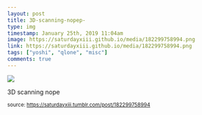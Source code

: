 ```yaml
---
layout: post
title: 3D-scanning-nopep-
type: img
timestamp: January 25th, 2019 11:04am
image: https://saturdayxiii.github.io/media/182299758994.png
link: https://saturdayxiii.github.io/media/182299758994.png
tags: ["yoshi", "qlone", "misc"]
comments: true
---
```

<img src="https://saturdayxiii.github.io/media/182299758994.png"/>

3D scanning nope
 
  
<small>source: https://saturdayxiii.tumblr.com/post/182299758994</small>